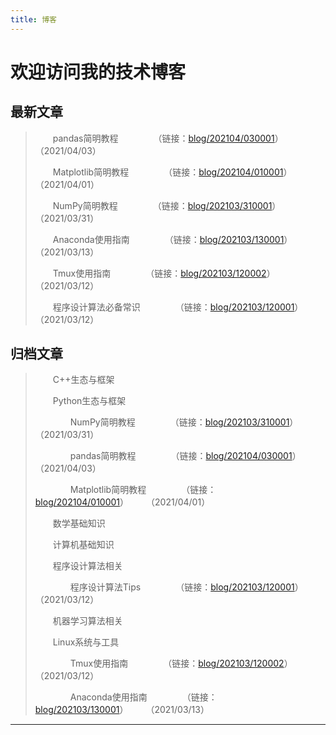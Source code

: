 ```yaml
---
title: 博客
---
```


# 欢迎访问我的技术博客

<script type="text/javascript" src="/include/head.js"></script>

## 最新文章

> &emsp;&emsp;pandas简明教程&emsp;&emsp;&emsp;&emsp;（链接：<a href="https://www.dywan.xyz/blog/202104/030001">blog/202104/030001</a>）&emsp;&emsp;（2021/04/03）
> 
> &emsp;&emsp;Matplotlib简明教程&emsp;&emsp;&emsp;&emsp;（链接：<a href="https://www.dywan.xyz/blog/202104/010001">blog/202104/010001</a>）&emsp;&emsp;（2021/04/01）
> 
> &emsp;&emsp;NumPy简明教程&emsp;&emsp;&emsp;&emsp;（链接：<a href="https://www.dywan.xyz/blog/202103/310001">blog/202103/310001</a>）&emsp;&emsp;（2021/03/31）
> 
> &emsp;&emsp;Anaconda使用指南&emsp;&emsp;&emsp;&emsp;（链接：<a href="https://www.dywan.xyz/blog/202103/130001">blog/202103/130001</a>）&emsp;&emsp;（2021/03/13）
> 
> &emsp;&emsp;Tmux使用指南&emsp;&emsp;&emsp;&emsp;（链接：<a href="https://www.dywan.xyz/blog/202103/120002">blog/202103/120002</a>）&emsp;&emsp;（2021/03/12）
> 
> &emsp;&emsp;程序设计算法必备常识&emsp;&emsp;&emsp;&emsp;（链接：<a href="https://www.dywan.xyz/blog/202103/120001">blog/202103/120001</a>）&emsp;&emsp;（2021/03/12）

## 归档文章

> &emsp;&emsp;C++生态与框架
> 
> &emsp;&emsp;Python生态与框架
> 
> &emsp;&emsp;&emsp;&emsp;NumPy简明教程&emsp;&emsp;&emsp;&emsp;（链接：<a href="https://www.dywan.xyz/blog/202103/310001">blog/202103/310001</a>）&emsp;&emsp;（2021/03/31）
> 
> &emsp;&emsp;&emsp;&emsp;pandas简明教程&emsp;&emsp;&emsp;&emsp;（链接：<a href="https://www.dywan.xyz/blog/202104/030001">blog/202104/030001</a>）&emsp;&emsp;（2021/04/03）
> 
> &emsp;&emsp;&emsp;&emsp;Matplotlib简明教程&emsp;&emsp;&emsp;&emsp;（链接：<a href="https://www.dywan.xyz/blog/202104/010001">blog/202104/010001</a>）&emsp;&emsp;（2021/04/01）
> 
> &emsp;&emsp;数学基础知识
> 
> &emsp;&emsp;计算机基础知识
> 
> &emsp;&emsp;程序设计算法相关
> 
> &emsp;&emsp;&emsp;&emsp;程序设计算法Tips&emsp;&emsp;&emsp;&emsp;（链接：<a href="https://www.dywan.xyz/blog/202103/120001">blog/202103/120001</a>）&emsp;&emsp;（2021/03/12）
> 
> &emsp;&emsp;机器学习算法相关
> 
> &emsp;&emsp;Linux系统与工具
> 
> &emsp;&emsp;&emsp;&emsp;Tmux使用指南&emsp;&emsp;&emsp;&emsp;（链接：<a href="https://www.dywan.xyz/blog/202103/120002">blog/202103/120002</a>）&emsp;&emsp;（2021/03/12）
> 
> &emsp;&emsp;&emsp;&emsp;Anaconda使用指南&emsp;&emsp;&emsp;&emsp;（链接：<a href="https://www.dywan.xyz/blog/202103/130001">blog/202103/130001</a>）&emsp;&emsp;（2021/03/13）

---

<script type="text/javascript" src="/include/tail.js"></script>
